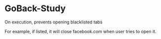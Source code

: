 # GoBack-Study
On execution, prevents opening blacklisted tabs

For example, if listed, it will close facebook.com when user tries to open it. 

